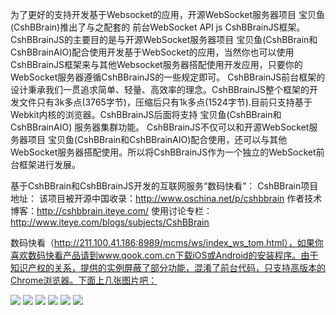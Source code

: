 为了更好的支持开发基于Websocket的应用，开源WebSocket服务器项目 宝贝鱼(CshBBrain)推出了与之配套的 前台WebSocket API js CshBBrainJS框架。CshBBrainJS的主要目的是与开源WebSocket服务器项目 宝贝鱼(CshBBrain和CshBBrainAIO)配合使用开发基于WebSocket的应用，当然你也可以使用CshBBrainJS框架来与其他Websocket服务器搭配使用开发应用，只要你的WebSocket服务器遵循CshBBrainJS的一些规定即可。
 CshBBrainJS前台框架的设计秉承我们一贯追求简单、轻量、高效率的理念。CshBBrainJS整个框架的开发文件只有3k多点(3765字节)，压缩后只有1k多点(1524字节).目前只支持基于Webkit内核的浏览器。CshBBrainJS后面将支持 宝贝鱼(CshBBrain和CshBBrainAIO) 服务器集群功能。
 CshBBrainJS不仅可以和开源WebSocket服务器项目 宝贝鱼(CshBBrain和CshBBrainAIO)配合使用，还可以与其他WebSocket服务器搭配使用。所以将CshBBrainJS作为一个独立的WebSocket前台框架进行发展。
 
基于CshBBrain和CshBBrainJS开发的互联网服务“数码快看”：
CshBBrain项目地址：
该项目被开源中国收录：http://www.oschina.net/p/cshbbrain
作者技术博客：http://cshbbrain.iteye.com/
使用讨论专栏：http://www.iteye.com/blogs/subjects/CshBBrain

数码快看（http://211.100.41.186:8989/mcms/ws/index_ws_tom.html），如果你喜欢数码快看产品请到www.qook.com.cn下载iOS或Android的安装程序。由于知识产权的关系，提供的实例屏蔽了部分功能，混淆了前台代码，只支持高版本的Chrome浏览器。下面上几张图片吧：

<img src="http://dl.iteye.com/upload/attachment/0077/3127/349cffa7-c0f6-3524-a3a3-6497a062ae6c.png"/>

<img src="http://dl.iteye.com/upload/attachment/0077/3125/1384757b-1a6c-3eb2-a660-ffa302dfd813.png"/>

<img src="http://dl.iteye.com/upload/attachment/0077/3132/952b8d62-d3b2-3b0d-9379-93036204ee9c.png"/>

<img src="http://dl.iteye.com/upload/attachment/0077/3133/1c736e75-7ac3-3ab4-975f-56c58c5aaeee.png"/>

<img src="http://dl.iteye.com/upload/attachment/0077/3130/683d821d-6e90-3334-bf6d-4455e7867691.png"/>

<img src="http://dl.iteye.com/upload/attachment/0077/3123/3a344087-3906-37ab-8253-d5056ef2f1a4.png"/>